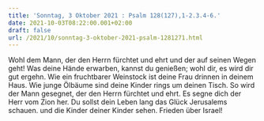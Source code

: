 ```yaml
---
title: 'Sonntag, 3 Oktober 2021 : Psalm 128(127),1-2.3.4-6.'
date: 2021-10-03T08:22:00.001+02:00
draft: false
url: /2021/10/sonntag-3-oktober-2021-psalm-1281271.html
---
```


Wohl dem Mann, der den Herrn fürchtet und ehrt und der auf seinen Wegen geht! Was deine Hände erwarben, kannst du genießen; wohl dir, es wird dir gut ergehn. Wie ein fruchtbarer Weinstock ist deine Frau drinnen in deinem Haus. Wie junge Ölbäume sind deine Kinder rings um deinen Tisch. So wird der Mann gesegnet, der den Herrn fürchtet und ehrt. Es segne dich der Herr vom Zion her. Du sollst dein Leben lang das Glück Jerusalems schauen. und die Kinder deiner Kinder sehen. Frieden über Israel!